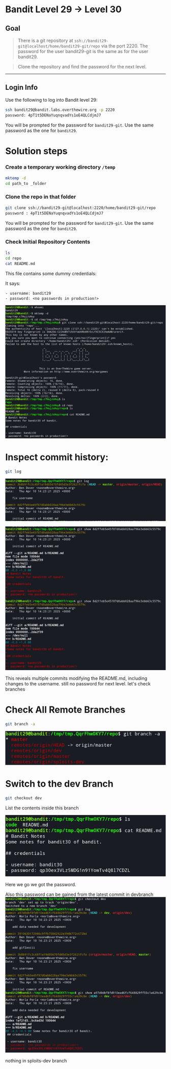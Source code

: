 # **Bandit Level 29 → Level 30**

##  Goal

> There is a git repository at `ssh://bandit29-git@localhost/home/bandit29-git/repo` via the port 2220. The password for the user bandit29-git is the same as for the user bandit29.

> Clone the repository and find the password for the next level.

---

##  Login Info
Use the following to log into Bandit level 29:

```bash
ssh bandit29@bandit.labs.overthewire.org -p 2220
password: 4pT1t5DENaYuqnqvadYs1oE4QLCdjmJ7
```
You will be prompted for the password for `bandit29-git`. Use the same password as the one for `bandit29`.


# Solution steps
### Create a temporary working directory `/temp`
```bash
mktemp -d
cd path_to _folder
```


### Clone the repo in that folder
```bash
git clone ssh://bandit29-git@localhost:2220/home/bandit29-git/repo
password : 4pT1t5DENaYuqnqvadYs1oE4QLCdjmJ7
```
You will be prompted for the password for `bandit29-git`. Use the same password as the one for `bandit29`.


###  Check Initial Repository Contents
```bash
ls
cd repo
cat README.md
```
This file contains some dummy credentials:

It says:
```
- username: bandit29
- password: <no passwords in production!>
```

![level 29](/image/level29.png)



# **Inspect commit history:**
```bash
git log
```
![level 29II](/image/level29II.png)

![level 29III](/image/level29III.png)

This reveals multiple commits modifying the README.md, including changes to the username. still no password for next level. let's check branches


# **Check All Remote Branches**
```bash
git branch -a
```
![level 29](/image/level29IV.png)


# Switch to the dev Branch
```bash
git checkout dev
```
List the contents inside this branch 

![level 29](/image/level29V.png)

Here we go we got the password.

Also this password can be gained from the latest commit in devbranch
![level 29](/image/level29VI.png)


nothing in sploits-dev branch 




